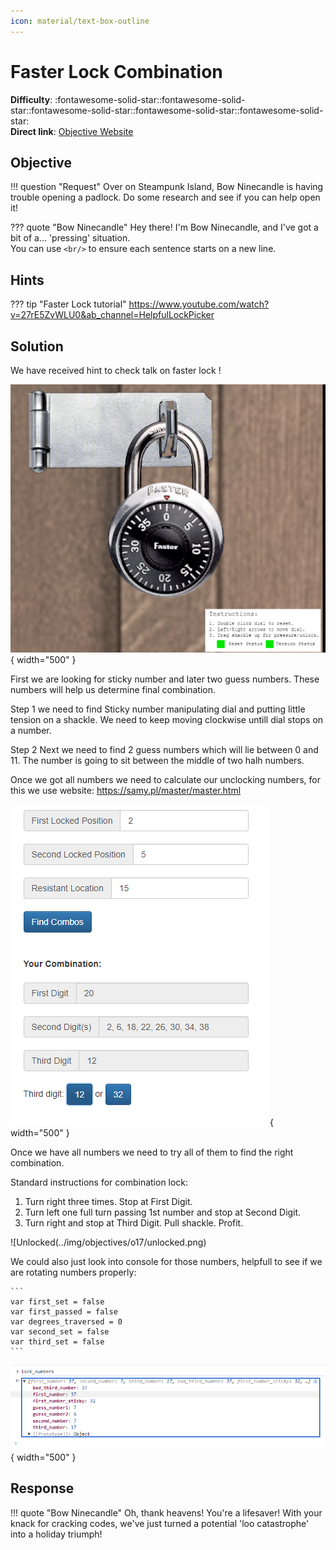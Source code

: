 ```yaml
---
icon: material/text-box-outline
---
```


# Faster Lock Combination

**Difficulty**: :fontawesome-solid-star::fontawesome-solid-star::fontawesome-solid-star::fontawesome-solid-star::fontawesome-solid-star:<br/>
**Direct link**: [Objective Website](https://paddlelockdecode.com/)

## Objective

!!! question "Request"
    Over on Steampunk Island, Bow Ninecandle is having trouble opening a padlock. Do some research and see if you can help open it!

??? quote "Bow Ninecandle"
    Hey there! I'm Bow Ninecandle, and I've got a bit of a... 'pressing' situation.<br/>
    You can use `<br/>` to ensure each sentence starts on a new line.

## Hints

??? tip "Faster Lock tutorial"
    https://www.youtube.com/watch?v=27rE5ZvWLU0&ab_channel=HelpfulLockPicker



## Solution

We have received hint to check talk on faster lock !

![Faster Lock](../img/objectives/o17/faster.png){ width="500" }

First we are looking for sticky number and later two guess numbers. These numbers will help us determine final combination.

Step 1 we need to find Sticky number manipulating dial and putting little tension on a shackle. We need to keep moving clockwise untill dial stops on a number.

Step 2 Next we need to find 2 guess numbers which will lie between 0 and 11. The number is going to sit between the middle of two halh numbers.

Once we got all numbers we need to calculate our unclocking numbers, for this we use website: https://samy.pl/master/master.html

![Numbers](../img/objectives/o17/numbers.png){ width="500" }

Once we have all numbers we need to try all of them to find the right combination.

Standard instructions for combination lock:
1. Turn right three times. Stop at First Digit.
2. Turn left one full turn passing 1st number and stop at Second Digit.
3. Turn right and stop at Third Digit. Pull shackle. Profit.

![Unlocked(../img/objectives/o17/unlocked.png)

We could also just look into console for those numbers, helpfull to see if we are rotating numbers properly:
    
    ```
    var first_set = false
    var first_passed = false
    var degrees_traversed = 0
    var second_set = false
    var third_set = false
    ```

![Console](../img/objectives/o17/locknumbers.png){ width="500" }

## Response

!!! quote "Bow Ninecandle"
    Oh, thank heavens! You're a lifesaver! With your knack for cracking codes, we've just turned a potential 'loo catastrophe' into a holiday triumph!
